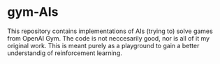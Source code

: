 # gym-AIs

This repository contains implementations of AIs (trying to) solve games from OpenAI Gym.
The code is not neccesarily good, nor is all of it my original work. This is meant purely as a playground to 
gain a better understandig of reinforcement learning.
